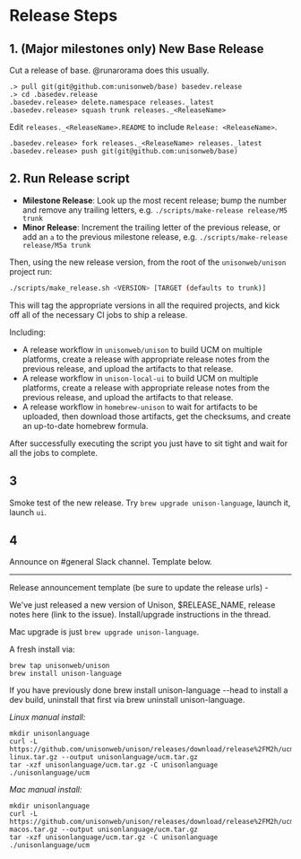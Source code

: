 # Release Steps

## 1. (Major milestones only) New Base Release

Cut a release of base. @runarorama does this usually.


```
.> pull git(git@github.com:unisonweb/base) basedev.release
.> cd .basedev.release
.basedev.release> delete.namespace releases._latest
.basedev.release> squash trunk releases._<ReleaseName>
```

Edit `releases._<ReleaseName>.README` to include `Release: <ReleaseName>`.

```
.basedev.release> fork releases._<ReleaseName> releases._latest
.basedev.release> push git(git@github.com:unisonweb/base)
```

## 2. Run Release script

* **Milestone Release**: Look up the most recent release; bump the number and remove any trailing letters, e.g. `./scripts/make-release release/M5 trunk`
* **Minor Release**: Increment the trailing letter of the previous release, or add an `a` to the previous milestone release, e.g. `./scripts/make-release release/M5a trunk`

Then, using the new release version, from the root of the `unisonweb/unison` project run:

```sh
./scripts/make_release.sh <VERSION> [TARGET (defaults to trunk)]
```

This will tag the appropriate versions in all the required projects, and kick off all of the necessary CI jobs to ship a release.

Including:

* A release workflow in `unisonweb/unison` to build UCM on multiple platforms, create a release with appropriate release notes from the previous release, and upload the artifacts to that release.
* A release workflow in `unison-local-ui` to build UCM on multiple platforms, create a release with appropriate release notes from the previous release, and upload the artifacts to that release.
* A release workflow in `homebrew-unison` to wait for artifacts to be uploaded, then download those artifacts, get the checksums, and create an up-to-date homebrew formula.

After successfully executing the script you just have to sit tight and wait for all the jobs to complete.

## 3

Smoke test of the new release. Try `brew upgrade unison-language`, launch it, launch `ui`.

## 4

Announce on #general Slack channel. Template below.

---

Release announcement template (be sure to update the release urls) -

We've just released a new version of Unison, $RELEASE_NAME, release notes here (link to the issue). Install/upgrade instructions in the thread.

Mac upgrade is just `brew upgrade unison-language`.

A fresh install via:

```
brew tap unisonweb/unison
brew install unison-language
```

If you have previously done brew install unison-language --head to install a dev build, uninstall that first via brew uninstall unison-language.

_Linux manual install:_

```
mkdir unisonlanguage
curl -L https://github.com/unisonweb/unison/releases/download/release%2FM2h/ucm-linux.tar.gz --output unisonlanguage/ucm.tar.gz
tar -xzf unisonlanguage/ucm.tar.gz -C unisonlanguage
./unisonlanguage/ucm
```

_Mac manual install:_

```
mkdir unisonlanguage
curl -L https://github.com/unisonweb/unison/releases/download/release%2FM2h/ucm-macos.tar.gz --output unisonlanguage/ucm.tar.gz
tar -xzf unisonlanguage/ucm.tar.gz -C unisonlanguage
./unisonlanguage/ucm
```
